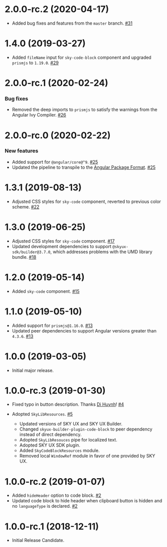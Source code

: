# 2.0.0-rc.2 (2020-04-17)

- Added bug fixes and features from the `master` branch. [#31](https://github.com/blackbaud/skyux-lib-code-block/pull/31)

# 1.4.0 (2019-03-27)

- Added `fileName` input for `sky-code-block` component and upgraded `prismjs` to `1.19.0`. [#29](https://github.com/blackbaud/skyux-lib-code-block/pull/29)

# 2.0.0-rc.1 (2020-02-24)

### Bug fixes

- Removed the deep imports to `prismjs` to satisfy the warnings from the Angular Ivy Compiler. [#26](https://github.com/blackbaud/skyux-lib-code-block/pull/26)

# 2.0.0-rc.0 (2020-02-22)

### New features

- Added support for `@angular/core@^9`. [#25](https://github.com/blackbaud/skyux-lib-code-block/pull/25)
- Updated the pipeline to transpile to the [Angular Package Format](https://docs.google.com/document/d/1CZC2rcpxffTDfRDs6p1cfbmKNLA6x5O-NtkJglDaBVs/preview). [#25](https://github.com/blackbaud/skyux-lib-code-block/pull/25)

# 1.3.1 (2019-08-13)

- Adjusted CSS styles for `sky-code` component, reverted to previous color scheme. [#22](https://github.com/blackbaud/skyux-lib-code-block/pull/22)

# 1.3.0 (2019-06-25)

- Adjusted CSS styles for `sky-code` component. [#17](https://github.com/blackbaud/skyux-lib-code-block/pull/17)
- Updated development dependencies to support `@skyux-sdk/builder@3.7.0`, which addresses problems with the UMD library bundle. [#18](https://github.com/blackbaud/skyux-lib-code-block/pull/18)

# 1.2.0 (2019-05-14)

- Added `sky-code` component. [#15](https://github.com/blackbaud/skyux-lib-code-block/pull/15)

# 1.1.0 (2019-05-10)

- Added support for `prismjs@1.16.0`. [#13](https://github.com/blackbaud/skyux-lib-code-block/pull/13)
- Updated peer dependencies to support Angular versions greater than `4.3.6`. [#13](https://github.com/blackbaud/skyux-lib-code-block/pull/13)

# 1.0.0 (2019-03-05)

- Initial major release.

# 1.0.0-rc.3 (2019-01-30)

- Fixed typo in button description. Thanks [Di Huynh](https://github.com/Blackbaud-DiHuynh)! [#4](https://github.com/blackbaud/skyux-lib-code-block/pull/4)

- Adopted `SkyLibResources`. [#5](https://github.com/blackbaud/skyux-lib-code-block/pull/5)
  - Updated versions of SKY UX and SKY UX Builder.
  - Changed `skyux-builder-plugin-code-block` to peer dependency instead of direct dependency.
  - Adopted `SkyLibResouces` pipe for localized text.
  - Adopted SKY UX SDK plugin.
  - Added `SkyCodeBlockResources` module.
  - Removed local `WindowRef` module in favor of one provided by SKY UX.

# 1.0.0-rc.2 (2019-01-07)

- Added `hideHeader` option to code block. [#2](https://github.com/blackbaud/skyux-lib-code-block/pull/2)
- Updated code block to hide header when clipboard button is hidden and no `languageType` is declared. [#2](https://github.com/blackbaud/skyux-lib-code-block/pull/2)

# 1.0.0-rc.1 (2018-12-11)

- Initial Release Candidate.
